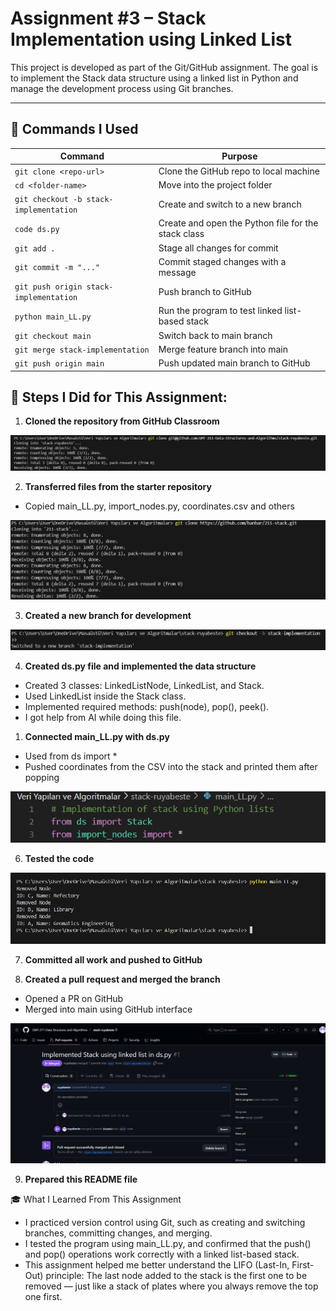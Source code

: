 
# Assignment #3 – Stack Implementation using Linked List

This project is developed as part of the Git/GitHub assignment. The goal is to implement the Stack data structure using a linked list in Python and manage the development process using Git branches.

---

## 🧪 Commands I Used

| Command                                  | Purpose                                                  |
|------------------------------------------|----------------------------------------------------------|
| `git clone <repo-url>`                  | Clone the GitHub repo to local machine                  |
| `cd <folder-name>`                      | Move into the project folder                            |
| `git checkout -b stack-implementation`  | Create and switch to a new branch                       |
| `code ds.py`                            | Create and open the Python file for the stack class     |
| `git add .`                             | Stage all changes for commit                            |
| `git commit -m "..."`                   | Commit staged changes with a message                    |
| `git push origin stack-implementation` | Push branch to GitHub                                   |
| `python main_LL.py`                    | Run the program to test linked list-based stack         |
| `git checkout main`                     | Switch back to main branch                              |
| `git merge stack-implementation`        | Merge feature branch into main                          |
| `git push origin main`                  | Push updated main branch to GitHub                      |

## 📌 Steps I Did for This Assignment:

1. **Cloned the repository from GitHub Classroom**
   
![Cloning the repository](photos/ruya_repo_clone.png)

2. **Transferred files from the starter repository**
- Copied main_LL.py, import_nodes.py, coordinates.csv and others

![File transfer](photos/212stacck_clone.png)

3. **Created a new branch for development**
   
![New branch](photos/new_branch.png)

4. **Created ds.py file and implemented the data structure**

- Created 3 classes: LinkedListNode, LinkedList, and Stack.
- Used LinkedList inside the Stack class.
- Implemented required methods: push(node), pop(), peek().
- I got help from AI while doing this file.

1. **Connected main_LL.py with ds.py**

- Used from ds import *
- Pushed coordinates from the CSV into the stack and printed them after popping

![New branch](photos/ds_import.png)

6. **Tested the code**
 
![New branch](photos/mainLL_check.png)

7. **Committed all work and pushed to GitHub**

8. **Created a pull request and merged the branch**

- Opened a PR on GitHub
- Merged into main using GitHub interface

![New branch](photos/merged.png)

9.  **Prepared this README file**

🎓 What I Learned From This Assignment

- I practiced version control using Git, such as creating and switching branches, committing changes, and merging.
- I tested the program using main_LL.py, and confirmed that the push() and pop() operations work correctly with a linked list-based stack.
- This assignment helped me better understand the LIFO (Last-In, First-Out) principle:
The last node added to the stack is the first one to be removed — just like a stack of plates where you always remove the top one first.